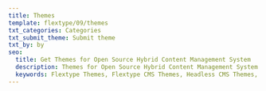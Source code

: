 ```yaml
---
title: Themes
template: flextype/09/themes
txt_categories: Categories
txt_submit_theme: Submit theme
txt_by: by
seo:
  title: Get Themes for Open Source Hybrid Content Management System
  description: Themes for Open Source Hybrid Content Management System
  keywords: Flextype Themes, Flextype CMS Themes, Headless CMS Themes, Download Flat File CMS Themes, Download Flat File Content Management System Themes, Download PHP CMS Themes, Themes, Content, Management, System, PHP, CMS
---
```

